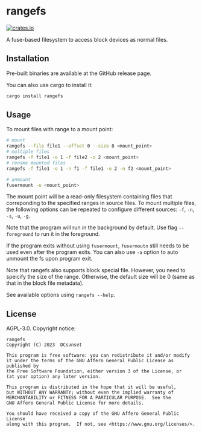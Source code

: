 # rangefs

[![crates.io](https://badgen.net/crates/v/rangefs)](https://crates.io/crates/rangefs)

A fuse-based filesystem to access block devices as normal files.


## Installation

Pre-built binaries are available at the GitHub release page.

You can also use cargo to install it:

```sh
cargo install rangefs
```

## Usage

To mount files with range to a mount point:

```sh
# mount
rangefs --file file1 --offset 0 --size 8 <mount_point>
# multiple files
rangefs -f file1 -o 1 -f file2 -o 2 <mount_point>
# rename mounted files
rangefs -f file1 -o 1 -n f1 -f file1 -o 2 -n f2 <mount_point>

# unmount
fusermount -u <mount_point>
```

The mount point will be a read-only filesystem containing files that correponding to the specified ranges in source files.
To mount multiple files, the following options can be repeated to configure different sources:
`-f`, `-n`, `-s`, `-u`, `-g`.

Note that the program will run in the background by default.
Use flag `--foreground` to run it in the foreground.

If the program exits without using `fusermount`,
`fusermoutn` still needs to be used even after the program exits.
You can also use `-a` option to auto unmount the fs upon program exit.

Note that rangefs also supports block special file.
However, you need to speicify the size of the range.
Otherwise, the default size will be 0 (same as that in the block file metadata).

See available options using `rangefs --help`.

## License

AGPL-3.0. Copyright notice:

```
rangefs
Copyright (C) 2023  DCsunset

This program is free software: you can redistribute it and/or modify
it under the terms of the GNU Affero General Public License as published by
the Free Software Foundation, either version 3 of the License, or
(at your option) any later version.

This program is distributed in the hope that it will be useful,
but WITHOUT ANY WARRANTY; without even the implied warranty of
MERCHANTABILITY or FITNESS FOR A PARTICULAR PURPOSE.  See the
GNU Affero General Public License for more details.

You should have received a copy of the GNU Affero General Public License
along with this program.  If not, see <https://www.gnu.org/licenses/>.
```
